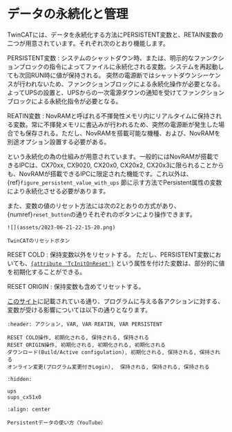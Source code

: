 # データの永続化と管理

TwinCATには、データを永続化する方法にPERSISTENT変数と、RETAIN変数の二つが用意されています。それぞれ次のとおり機能します。

PERSISTENT変数
    : システムのシャットダウン時、または、明示的なファンクションブロックの指令によってファイルに永続化される変数。システムを再起動しても次回RUN時に値が保持される。
    突然の電源断ではシャットダウンシーケンスが行われないため、ファンクションブロックによる永続化操作が必要となる。よってUPSの設置と、UPSからの一次電源ダウンの通知を受けてファンクションブロックによる永続化指令が必要となる。

REATIN変数
    : NovRAMと呼ばれる不揮発性メモリ内にリアルタイムに保持される変数。常に不揮発メモリに書込みが行われるため、突然の電源断が発生した場合でも保存される。ただし、NovRAMを搭載可能な機種、および、NovRAMを別途オプション設置する必要がある。

という永続化の為の仕組みが用意されています。一般的にはNovRAMが搭載できるIPCは、CX70xx, CX9020, CX20x0, CX20x2, CX20x3に限られることからも、NovRAMが搭載できるIPCに限定された機能です。これ以外は、{ref}`figure_persistent_value_with_ups` 節に示す方法でPersistent属性の変数により永続化させる必要があります。

また、変数の値のリセット方法には次の2とおりの方式があり、{numref}`reset_button`の通りそれぞれのボタンにより操作できます。

```{figure-md} reset_button
![](assets/2023-06-21-22-15-20.png)

TwinCATのリセットボタン
```

RESET COLD
    : 保持変数以外をリセットする。
    ただし、PERSISTENT変数においても、[`{attribute 'TcInitOnReset'}`](https://infosys.beckhoff.com/content/1033/tc3_plc_intro/6884430859.html?id=8285217895000565468) という属性を付けた変数は、部分的に値を初期化することができる。

RESET ORIGIN
    : 保持変数も含めてリセットする。

[このサイト](https://infosys.beckhoff.com/content/1033/tc3_plc_intro/2528803467.html?id=8585993057536408461)に記載されている通り、プログラムに与える各アクションに対する、変数が受ける影響については以下の通りとなります。

```{csv-table}
:header: アクション, VAR, VAR REATIN, VAR PERSISTENT

RESET COLD操作, 初期化される, 保持される, 保持される
RESET ORIGIN操作, 初期化される, 初期化される, 初期化される
ダウンロード(Build/Active configulation), 初期化される, 保持される, 保持される
オンライン変更(プログラム変更付きLogin),  保持される, 保持される, 保持される
```


```{toctree}
:hidden:

ups
sups_cx51x0
```

```{youtube} aJ8DqD4CRug
:align: center

Persistentデータの使い方（YouTube）
```
